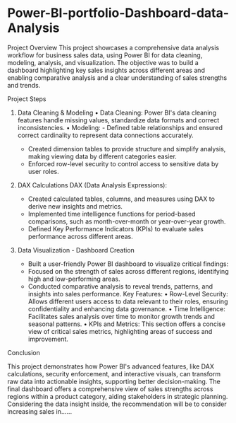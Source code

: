 # Power-BI-portfolio-Dashboard-data-Analysis
Project Overview
This project showcases a comprehensive data analysis workflow for business sales data, using Power BI for data cleaning, modeling, analysis, and visualization. The objective was to build a dashboard highlighting key sales insights across different areas and enabling comparative analysis and a clear understanding of sales strengths and trends.

Project Steps
1. Data Cleaning & Modeling
   •	Data Cleaning: Power BI's data cleaning features handle missing values, standardize data formats and correct inconsistencies.
   •	Modeling:
     	- Defined table relationships and ensured correct cardinality to represent data connections accurately.
      - Created dimension tables to provide structure and simplify analysis, making viewing data by different categories easier.
      - Enforced row-level security to control access to sensitive data by user roles.
        
2. DAX Calculations
 	DAX (Data Analysis Expressions):
      - Created calculated tables, columns, and measures using DAX to derive new insights and metrics.
      - Implemented time intelligence functions for period-based comparisons, such as month-over-month or year-over-year growth.
      - Defined Key Performance Indicators (KPIs) to evaluate sales performance across different areas.
        
3. Data Visualization - Dashboard Creation
     - 	Built a user-friendly Power BI dashboard to visualize critical findings:
     - 	Focused on the strength of sales across different regions, identifying high and low-performing areas.
     - 	Conducted comparative analysis to reveal trends, patterns, and insights into sales performance.
  Key Features:
    •	Row-Level Security: Allows different users access to data relevant to their roles, ensuring confidentiality and enhancing data governance.
    •	Time Intelligence: Facilitates sales analysis over time to monitor growth trends and seasonal patterns.
    •	KPIs and Metrics: This section offers a concise view of critical sales metrics, highlighting areas of success and improvement.

Conclusion

This project demonstrates how Power BI's advanced features, like DAX calculations, security enforcement, and interactive visuals, can transform raw data into actionable insights, supporting better decision-making. The final dashboard offers a comprehensive view of sales strengths across regions within a product category, aiding stakeholders in strategic planning.
Considering the data insight inside, the recommendation will be to consider increasing sales in......





